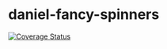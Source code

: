 # daniel-fancy-spinners

[![Coverage Status](https://coveralls.io/repos/github/Daniel-Kao/daniel-fancy-spinners/badge.svg?branch=main)](https://coveralls.io/github/Daniel-Kao/daniel-fancy-spinners?branch=main)
